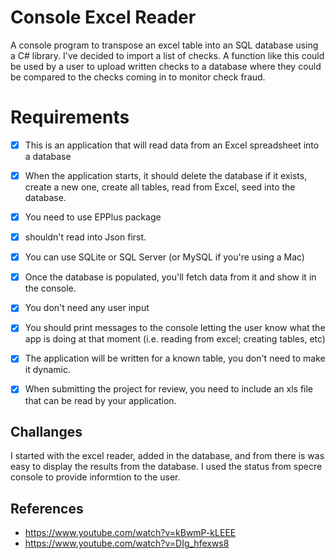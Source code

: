 # Console Excel Reader 
A console program to transpose an excel table into an SQL database using a C# 
library.  I've decided to import a list of checks.  A function like this could
be used by a user to upload written checks to a database where they could be 
compared to the checks coming in to monitor check fraud.


# Requirements
- [x] This is an application that will read data from an Excel spreadsheet into
a database
- [x] When the application starts, it should delete the database if it exists, 
create a new one, create all tables, read from Excel, seed into the database.
- [x] You need to use EPPlus package
- [x] shouldn't read into Json first.
- [x] You can use SQLite or SQL Server (or MySQL if you're using a Mac)
- [x] Once the database is populated, you'll fetch data from it and show it in 
the console.
- [x] You don't need any user input
- [x] You should print messages to the console letting the user know what the 
app is doing at that moment (i.e. reading from excel; creating tables, etc)
- [x] The application will be written for a known table, you don't need to make
it dynamic.
- [x] When submitting the project for review, you need to include an xls file 
that can be read by your application.


## Challanges
I started with the excel reader, added in the database, and from there is was 
easy to display the results from the database.  I used the status from specre 
console to provide informtion to the user.  


## References
- https://www.youtube.com/watch?v=kBwmP-kLEEE
- https://www.youtube.com/watch?v=DIg_hfexws8